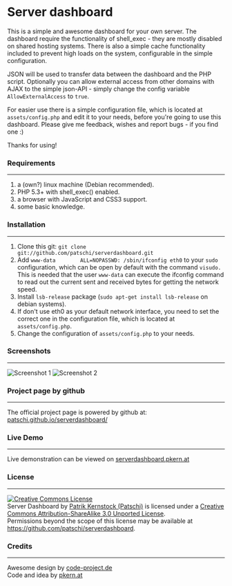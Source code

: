 # Server dashboard

This is a simple and awesome dashboard for your own server. The dashboard require the functionality of shell_exec - they are mostly disabled on shared hosting systems. There is also a simple cache functionality included to prevent high loads on the system, configurable in the simple configuration.

JSON will be used to transfer data between the dashboard and the PHP script. Optionally you can allow external access from other domains with AJAX to the simple json-API - simply change the config variable `AllowExternalAccess` to `true`.

For easier use there is a simple configuration file, which is located at `assets/config.php` and edit it to your needs, before you're going to use this dashboard. Please give me feedback, wishes and report bugs - if you find one :)

Thanks for using!

### Requirements
---
1. a (own?) linux machine (Debian recommended).
2. PHP 5.3+ with shell_exec() enabled.
3. a browser with JavaScript and CSS3 support.
4. some basic knowledge.

### Installation
---
1. Clone this git: `git clone git://github.com/patschi/serverdashboard.git`
1. Add `www-data        ALL=NOPASSWD: /sbin/ifconfig eth0` to your `sudo` configuration, which can be open by default with the command `visudo.` This is needed that the user `www-data` can execute the ifconfig command to read out the current sent and received bytes for getting the network speed.
2. Install `lsb-release` package (`sudo apt-get install lsb-release` on debian systems).
3. If don't use eth0 as your default network interface, you need to set the correct one in the configuration file, which is located at `assets/config.php`.
4. Change the configuration of `assets/config.php` to your needs.

### Screenshots
---
![Screenshot 1](https://raw.github.com/patschi/serverdashboard/master/ServerOverview1.png "Screenshot 1")
![Screenshot 2](https://raw.github.com/patschi/serverdashboard/master/ServerOverview2.png "Screenshot 2")

### Project page by github
---
The official project page is powered by github at: <a href="http://patschi.github.io/serverdashboard/" target="_blank">patschi.github.io/serverdashboard/</a>

### Live Demo
---
Live demonstration can be viewed on <a href="http://serverdashboard.pkern.at" target="_blank">serverdashboard.pkern.at</a>

### License
---
<a rel="license" href="http://creativecommons.org/licenses/by-sa/3.0/"><img alt="Creative Commons License" style="border-width:0" src="http://i.creativecommons.org/l/by-sa/3.0/88x31.png" /></a><br /><span xmlns:dct="http://purl.org/dc/terms/" href="http://purl.org/dc/dcmitype/InteractiveResource" property="dct:title" rel="dct:type">Server Dashboard</span> by <a xmlns:cc="http://creativecommons.org/ns#" href="http://pkern.at" property="cc:attributionName" rel="cc:attributionURL">Patrik Kernstock (Patschi)</a> is licensed under a <a rel="license" href="http://creativecommons.org/licenses/by-sa/3.0/">Creative Commons Attribution-ShareAlike 3.0 Unported License</a>.<br />Permissions beyond the scope of this license may be available at <a xmlns:cc="http://creativecommons.org/ns#" href="https://github.com/patschi/serverdashboard" rel="cc:morePermissions">https://github.com/patschi/serverdashboard</a>.

### Credits
---
Awesome design by <a href="http://code-project.de" target="_blank">code-project.de</a><br />
Code and idea by <a href="http://pkern.at" target="_blank">pkern.at</a>
